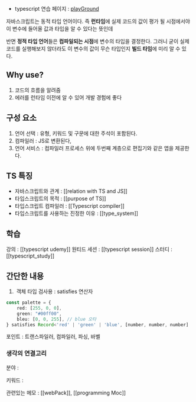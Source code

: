 
- typescript 연습 페이지  : [playGround](https://www.typescriptlang.org/play?#code/JYWwDg9gTgLgBAbzgVwM4FMCKz1QJ5wC+cAZlBCHAORToCGAxjALQCOO+VAsAFCiSw4dAB7AIqUuUpURY1Nx68YeMOjgBxcsjBwAvIjjAAJgC44AO2QgARriK9eDCOdTwS6GAwAWmiNon6ABQAlGYAClLAGAA8vtoA2gC6AHx6qbLiAHQA5h6BVAD02Vpg8sGZMF7o5oG0qJAuarqpdQ0YmUZ0MHTBDjxOLvBInd1EeigY2Lh4gfFUxX6lVIkANKQe3nGlvTwFBXAHhwB6APxwA65wI3RmW0lwAD4o5kboJMDm6Ea8QA)

자바스크립트는 동적 타입 언어이다.  즉 **런타임**에 실제 코드의 값이 평가 될 시점에서야 이 변수에 들어올 값과 타입을 알 수 있다는 뜻인데

반면 **정적 타입 언어**들은 **컴파일되는 시점**에 변수의 타입을 결정한다. 그러니 굳이 실제 코드를 실행해보지 않더라도 이 변수의 값이 무슨 타입인지 **빌드 타임**에 미리 알 수 있다.

## Why use?
1. 코드의 흐름을 알려줌
2. 에러를 런타임 이전에 알 수 있어 개발 경험에 좋다

## 구성 요소
1. 언어 선택 : 유형, 키워드 및 구문에 대한 주석이 포함된다. 
2. 컴파일러 : JS로 변환된다,
3. 언어 서비스  : 컴파일러 프로세스 위에 두번째 계층으로 편집기와 같은 앱을 제공한다. 

## TS 특징
- 자바스크립트와 관계 : [[relation with TS and JS]]
- 타입스크립트의 목적 : [[purpose of TS]]
- 타입스크립트 컴파일러 : [[Typescript compiler]]
- 타입스크립트를 사용하는 진정한 이유 : [[type_system]]

## 학습
강의 : [[typescript udemy]]
원티드 세션 : [[typescript session]]
스터디 : [[typescript_study]]


## 간단한 내용
1.  객체 타입 검사용 : satisfies 연산자
```ts
const palette = {
	red: [255, 0, 0],
	green: "#00ff00",
	bleu: [0, 0, 255], // blue 오타 
} satisfies Record<'red' | 'green' | 'blue', [number, number, number] | string>;
```
포인트 : 트랜스파일러, 컴파일러, 파싱, 바벨


### 생각의 연결고리
분야 :

키워드 :

관련있는 메모 : [[webPack]], [[programming Moc]]